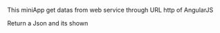 This miniApp get datas from web service through URL http of AngularJS


Return a Json and its shown
